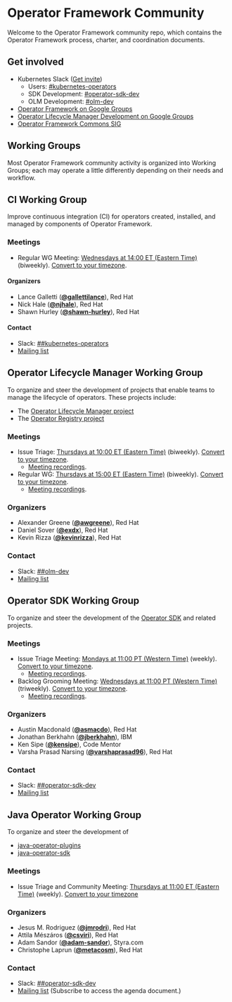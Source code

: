 # Operator Framework Community

Welcome to the Operator Framework community repo, which contains the Operator
Framework process, charter, and coordination documents.

## Get involved

* Kubernetes Slack ([Get invite](https://slack.k8s.io))
  * Users: [#kubernetes-operators](https://kubernetes.slack.com/messages/kubernetes-operators)
  * SDK Development: [#operator-sdk-dev](https://kubernetes.slack.com/messages/operator-sdk-dev)
  * OLM Development: [#olm-dev](https://kubernetes.slack.com/messages/olm-dev)
* [Operator Framework on Google Groups](https://groups.google.com/forum/#!forum/operator-framework)
* [Operator Lifecycle Manager Development on Google Groups](https://groups.google.com/forum/#!forum/operator-framework-olm-dev)
* [Operator Framework Commons SIG](https://commons.openshift.org/sig/OpenshiftOperators.html)

## Working Groups

Most Operator Framework community activity is organized into Working Groups;
each may operate a little differently depending on their needs and workflow.

## CI Working Group

Improve continuous integration (CI) for operators created, installed, and managed by components of Operator Framework.

### Meetings

* Regular WG Meeting: [Wednesdays at 14:00 ET (Eastern Time)](https://docs.google.com/document/d/14aUnEEIYmvUhnIvF_pl86-1BzJj9y6t1xY4ImIHtWXY/edit#heading=h.g1tg5lyjvb51) (biweekly). [Convert to your timezone](http://www.thetimezoneconverter.com/?t=14:00&tz=ET%20%28Eastern%20Time%29).

#### Organizers

* Lance Galletti (**[@gallettilance](https://github.com/gallettilance)**), Red Hat
* Nick Hale (**[@njhale](https://github.com/njhale)**), Red Hat
* Shawn Hurley (**[@shawn-hurley](https://github.com/shawn-hurley)**), Red Hat

#### Contact
- Slack: [##kubernetes-operators](https://kubernetes.slack.com/messages/kubernetes-operators)
- [Mailing list](https://groups.google.com/forum/#!forum/operator-framework-wg-ci)

## Operator Lifecycle Manager Working Group

To organize and steer the development of projects that enable teams to manage the lifecycle of operators. These projects include:
  - The [Operator Lifecycle Manager project](https://github.com/operator-framework/operator-lifecycle-manager)
  - The [Operator Registry project](https://github.com/operator-framework/operator-registry)

### Meetings

* Issue Triage: [Thursdays at 10:00 ET (Eastern Time)](https://docs.google.com/document/d/1LMQ5QlEYgGBeSc75fhHh-VFJ8_B2j4ieBcagIa-QfwU/edit) (biweekly). [Convert to your timezone](http://www.thetimezoneconverter.com/?t=10:00&tz=ET%20%28Eastern%20Time%29).
  * [Meeting recordings](https://www.youtube.com/playlist?list=PLEcO8aSeUjeXoywfA_VQdxkqP00-VBzEA).
* Regular WG: [Thursdays at 15:00 ET (Eastern Time)](https://docs.google.com/document/d/1Zuv-BoNFSwj10_zXPfaS9LWUQUCak2c8l48d0-AhpBw/edit) (biweekly). [Convert to your timezone](http://www.thetimezoneconverter.com/?t=15:00&tz=ET%20%28Eastern%20Time%29).
  * [Meeting recordings](https://www.youtube.com/playlist?list=PLEcO8aSeUjeXDvBtPlaAvPTaknPR0Uwi-).

### Organizers

* Alexander Greene (**[@awgreene](https://github.com/awgreene)**), Red Hat
* Daniel Sover (**[@exdx](https://github.com/exdx)**), Red Hat
* Kevin Rizza (**[@kevinrizza](https://github.com/kevinrizza)**), Red Hat

### Contact

- Slack: [##olm-dev](https://kubernetes.slack.com/messages/olm-dev)
- [Mailing list](https://groups.google.com/forum/#!forum/operator-framework-olm-dev)

## Operator SDK Working Group

To organize and steer the development of the [Operator SDK](https://github.com/operator-framework/operator-sdk) and related projects.

### Meetings

* Issue Triage Meeting: [Mondays at 11:00 PT (Western Time)](https://github.com/operator-framework/operator-sdk/issues?q=is%3Aopen+is%3Aissue+no%3Amilestone+sort%3Acreated-asc) (weekly). [Convert to your timezone](http://www.thetimezoneconverter.com/?t=11:00&tz=PT%20%28Western%20Time%29).
  * [Meeting recordings](https://www.youtube.com/playlist?list=PLEcO8aSeUjeXxkVh27ExScB_wEmhBLY7g).
* Backlog Grooming Meeting: [Wednesdays at 11:00 PT (Western Time)](https://docs.google.com/document/d/1ujWb-rSJ4JWeHLVxK0WS5ZuSJgeESG42MDeYjSl9Q6U/edit) (triweekly). [Convert to your timezone](http://www.thetimezoneconverter.com/?t=11:00&tz=PT%20%28Western%20Time%29).
  * [Meeting recordings](https://www.youtube.com/playlist?list=PLEcO8aSeUjeXxkVh27ExScB_wEmhBLY7g).

### Organizers

* Austin Macdonald (**[@asmacdo](https://github.com/asmacdo)**), Red Hat
* Jonathan Berkhahn (**[@jberkhahn](https://github.com/jberkhahn)**), IBM
* Ken Sipe (**[@kensipe](https://github.com/kensipe)**), Code Mentor
* Varsha Prasad Narsing (**[@varshaprasad96](https://github.com/varshaprasad96)**), Red Hat

### Contact

- Slack: [##operator-sdk-dev](https://kubernetes.slack.com/messages/operator-sdk-dev)
- [Mailing list](https://groups.google.com/forum/#!forum/operator-framework)

## Java Operator Working Group

To organize and steer the development of 
 - [java-operator-plugins](https://github.com/operator-framework/java-operator-plugins)
 - [java-operator-sdk](https://github.com/java-operator-sdk/java-operator-sdk)

### Meetings

* Issue Triage and Community Meeting: [Thursdays at 11:00 ET (Eastern Time)](https://docs.google.com/document/d/1d_x7JHnjhKh8DgUO9F83kZ43Y3Ladl6sHWzst2ugV84/edit#) (weekly). [Convert to your timezone](https://dateful.com/time-zone-converter?t=11:00&tz=ET%20(Eastern%20Time))

### Organizers

* Jesus M. Rodriguez (**[@jmrodri](https://github.com/jmrodri)**), Red Hat
* Attila Mészáros  (**[@csviri](https://github.com/csviri)**), Red Hat
* Adam Sandor (**[@adam-sandor](https://github.com/adam-sandor)**), Styra.com
* Christophe Laprun (**[@metacosm](https://github.com/metacosm)**), Red Hat

### Contact

- Slack: [##operator-sdk-dev](https://kubernetes.slack.com/messages/operator-sdk-dev)
- [Mailing list](https://groups.google.com/forum/#!forum/operator-framework) (Subscribe to access the agenda document.)
